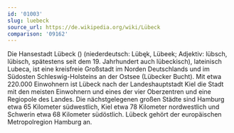 ```yaml
---
id: '01003'
slug: luebeck
source_url: https://de.wikipedia.org/wiki/Lübeck
comparison: '09162'
---
```


Die Hansestadt Lübeck () (niederdeutsch: Lübęk, Lübeek; Adjektiv: lübsch, lübisch, spätestens seit dem 19. Jahrhundert auch lübeckisch), lateinisch Lubeca, ist eine kreisfreie Großstadt im Norden Deutschlands und im Südosten Schleswig-Holsteins an der Ostsee (Lübecker Bucht). Mit etwa 220.000 Einwohnern ist Lübeck nach der Landeshauptstadt Kiel die Stadt mit den meisten Einwohnern und eines der vier Oberzentren und eine Regiopole des Landes. Die nächstgelegenen großen Städte sind Hamburg etwa 65 Kilometer südwestlich, Kiel etwa 78 Kilometer nordwestlich und Schwerin etwa 68 Kilometer südöstlich. Lübeck gehört der europäischen Metropolregion Hamburg an.
